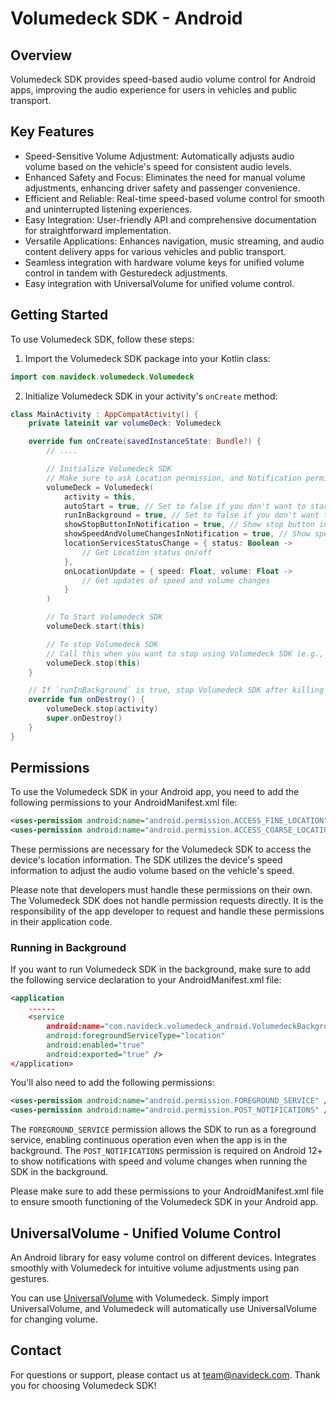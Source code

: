 # Volumedeck SDK - Android

## Overview

Volumedeck SDK provides speed-based audio volume control for Android apps, improving the audio experience for users in vehicles and public transport.

## Key Features

- Speed-Sensitive Volume Adjustment: Automatically adjusts audio volume based on the vehicle's speed for consistent audio levels.
- Enhanced Safety and Focus: Eliminates the need for manual volume adjustments, enhancing driver safety and passenger convenience.
- Efficient and Reliable: Real-time speed-based volume control for smooth and uninterrupted listening experiences.
- Easy Integration: User-friendly API and comprehensive documentation for straightforward implementation.
- Versatile Applications: Enhances navigation, music streaming, and audio content delivery apps for various vehicles and public transport.
- Seamless integration with hardware volume keys for unified volume control in tandem with Gesturedeck adjustments.
- Easy integration with UniversalVolume for unified volume control.

## Getting Started

To use Volumedeck SDK, follow these steps:

1. Import the Volumedeck SDK package into your Kotlin class:

```kotlin
import com.navideck.volumedeck.Volumedeck
```

2. Initialize Volumedeck SDK in your activity's `onCreate` method:

```kotlin
class MainActivity : AppCompatActivity() {
    private lateinit var volumeDeck: Volumedeck

    override fun onCreate(savedInstanceState: Bundle?) {
        // ....

        // Initialize Volumedeck SDK
        // Make sure to ask Location permission, and Notification permission (if running on Android 12+)
        volumeDeck = Volumedeck(
            activity = this,
            autoStart = true, // Set to false if you don't want to start volumedeck on initialization
            runInBackground = true, // Set to false if you don't want to run in the background
            showStopButtonInNotification = true, // Show stop button in the notification when running in the background
            showSpeedAndVolumeChangesInNotification = true, // Show speed and volume changes in the notification when running in the background
            locationServicesStatusChange = { status: Boolean ->
                // Get Location status on/off
            },
            onLocationUpdate = { speed: Float, volume: Float ->
                // Get updates of speed and volume changes
            }
        )

        // To Start Volumedeck SDK
        volumeDeck.start(this)

        // To stop Volumedeck SDK
        // Call this when you want to stop using Volumedeck SDK (e.g., in onDestroy method)
        volumeDeck.stop(this)
    }

    // If `runInBackground` is true, stop Volumedeck SDK after killing the app using onDestroy
    override fun onDestroy() {
        volumeDeck.stop(activity)
        super.onDestroy()
    }
}
```

## Permissions

To use the Volumedeck SDK in your Android app, you need to add the following permissions to your AndroidManifest.xml file:

```xml
<uses-permission android:name="android.permission.ACCESS_FINE_LOCATION" />
<uses-permission android:name="android.permission.ACCESS_COARSE_LOCATION" />
```

These permissions are necessary for the Volumedeck SDK to access the device's location information. The SDK utilizes the device's speed information to adjust the audio volume based on the vehicle's speed.

Please note that developers must handle these permissions on their own. The Volumedeck SDK does not handle permission requests directly. It is the responsibility of the app developer to request and handle these permissions in their application code.

### Running in Background

If you want to run Volumedeck SDK in the background, make sure to add the following service declaration to your AndroidManifest.xml file:

```xml
<application
    ......
    <service
        android:name="com.navideck.volumedeck_android.VolumedeckBackgroundService"
        android:foregroundServiceType="location"
        android:enabled="true"
        android:exported="true" />
</application>
```

You'll also need to add the following permissions:

```xml
<uses-permission android:name="android.permission.FOREGROUND_SERVICE" />
<uses-permission android:name="android.permission.POST_NOTIFICATIONS" />.    <!-- Needed for Android 12+ -->
```

The `FOREGROUND_SERVICE` permission allows the SDK to run as a foreground service, enabling continuous operation even when the app is in the background. The `POST_NOTIFICATIONS` permission is required on Android 12+ to show notifications with speed and volume changes when running the SDK in the background.

Please make sure to add these permissions to your AndroidManifest.xml file to ensure smooth functioning of the Volumedeck SDK in your Android app.

## UniversalVolume - Unified Volume Control

An Android library for easy volume control on different devices. Integrates smoothly with Volumedeck for intuitive volume adjustments using pan gestures.

You can use [UniversalVolume](https://github.com/Navideck/Universal-Volume) with Volumedeck. Simply import UniversalVolume, and Volumedeck will automatically use UniversalVolume for changing volume.

## Contact

For questions or support, please contact us at team@navideck.com. Thank you for choosing Volumedeck SDK!